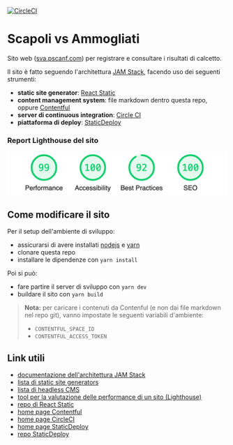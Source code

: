 [![CircleCI](https://circleci.com/gh/pscanf/scapoli-vs-ammogliati.svg?style=svg)](https://circleci.com/gh/pscanf/scapoli-vs-ammogliati)

# Scapoli vs Ammogliati

Sito web ([sva.pscanf.com](https://sva.pscanf.com/)) per registrare e consultare
i risultati di calcetto.

Il sito è fatto seguendo l'architettura [JAM Stack](https://jamstack.org/),
facendo uso dei seguenti strumenti:

- **static site generator**:
  [React Static](https://github.com/react-static/react-static)
- **content management system**: file markdown dentro questa repo, oppure
  [Contentful](https://www.contentful.com/)
- **server di continuous integration**: [Circle CI](https://circleci.com/)
- **piattaforma di deploy**: [StaticDeploy](https://staticdeploy.io/)

### Report Lighthouse del sito

![report lighthouse](./lighthouseReport.png)

## Come modificare il sito

Per il setup dell'ambiente di sviluppo:

- assicurarsi di avere installati [nodejs](https://nodejs.org/) e
  [yarn](https://yarnpkg.com/)
- clonare questa repo
- installare le dipendenze con `yarn install`

Poi si può:

- fare partire il server di sviluppo con `yarn dev`
- buildare il sito con `yarn build`

> **Nota:** per caricare i contenuti da Contenful (e non dai file markdown nel
> repo git), vanno impostate le seguenti variabili d'ambiente:
>
> - `CONTENTFUL_SPACE_ID`
> - `CONTENTFUL_ACCESS_TOKEN`

## Link utili

- [documentazione dell'architettura JAM Stack](https://jamstack.org/)
- [lista di static site generators](https://www.staticgen.com/)
- [lista di headless CMS](https://headlesscms.org/)
- [tool per la valutazione delle performance di un sito (Lighthouse)](https://web.dev/measure/)
- [repo di React Static](https://github.com/react-static/react-static/)
- [home page Contentful](https://www.contentful.com/)
- [home page CircleCI](https://circleci.com/)
- [home page StaticDeploy](https://staticdeploy.io/)
- [repo StaticDeploy](https://github.com/staticdeploy/staticdeploy/)
